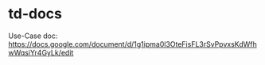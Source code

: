 # td-docs
Use-Case doc: https://docs.google.com/document/d/1g1ipma0l3OteFisFL3rSvPpvxsKdWfhwWqsiYr4GyLk/edit

